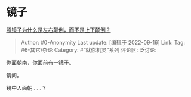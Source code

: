 # 镜子
[照镜子为什么是左右颠倒，而不是上下颠倒？](https://www.zhihu.com/question/19552727/answer/2676615718)
> Author: #0-Anonymity
> Last update: [编辑于 2022-09-16]
> Link:
> Tag: #6-其它/杂论
> Category: #“就你机灵”系列
> 评论区:
> 泛讨论:

你面朝南，你面前有一镜子。

请问。

镜中人面朝……？
